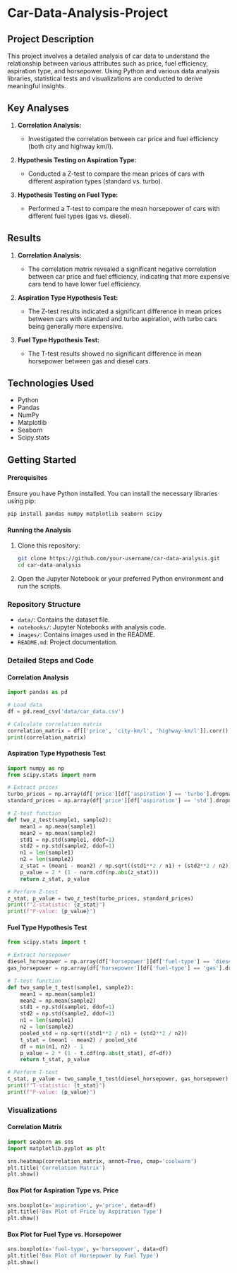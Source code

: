 # Car-Data-Analysis-Project
## Project Description
This project involves a detailed analysis of car data to understand the relationship between various attributes such as price, fuel efficiency, aspiration type, and horsepower. Using Python and various data analysis libraries, statistical tests and visualizations are conducted to derive meaningful insights.

## Key Analyses
1. **Correlation Analysis:**
   - Investigated the correlation between car price and fuel efficiency (both city and highway km/l).

2. **Hypothesis Testing on Aspiration Type:**
   - Conducted a Z-test to compare the mean prices of cars with different aspiration types (standard vs. turbo).

3. **Hypothesis Testing on Fuel Type:**
   - Performed a T-test to compare the mean horsepower of cars with different fuel types (gas vs. diesel).

## Results
1. **Correlation Analysis:**
   - The correlation matrix revealed a significant negative correlation between car price and fuel efficiency, indicating that more expensive cars tend to have lower fuel efficiency.

2. **Aspiration Type Hypothesis Test:**
   - The Z-test results indicated a significant difference in mean prices between cars with standard and turbo aspiration, with turbo cars being generally more expensive.

3. **Fuel Type Hypothesis Test:**
   - The T-test results showed no significant difference in mean horsepower between gas and diesel cars.

## Technologies Used
- Python
- Pandas
- NumPy
- Matplotlib
- Seaborn
- Scipy.stats

## Getting Started

#### Prerequisites
Ensure you have Python installed. You can install the necessary libraries using pip:

```sh
pip install pandas numpy matplotlib seaborn scipy
```

#### Running the Analysis
1. Clone this repository:
   ```sh
   git clone https://github.com/your-username/car-data-analysis.git
   cd car-data-analysis
   ```

2. Open the Jupyter Notebook or your preferred Python environment and run the scripts.

### Repository Structure
- `data/`: Contains the dataset file.
- `notebooks/`: Jupyter Notebooks with analysis code.
- `images/`: Contains images used in the README.
- `README.md`: Project documentation.

### Detailed Steps and Code

#### Correlation Analysis
```python
import pandas as pd

# Load data
df = pd.read_csv('data/car_data.csv')

# Calculate correlation matrix
correlation_matrix = df[['price', 'city-km/l', 'highway-km/l']].corr()
print(correlation_matrix)
```

#### Aspiration Type Hypothesis Test
```python
import numpy as np
from scipy.stats import norm

# Extract prices
turbo_prices = np.array(df['price'][df['aspiration'] == 'turbo'].dropna())
standard_prices = np.array(df['price'][df['aspiration'] == 'std'].dropna())

# Z-test function
def two_z_test(sample1, sample2):
    mean1 = np.mean(sample1)
    mean2 = np.mean(sample2)
    std1 = np.std(sample1, ddof=1)
    std2 = np.std(sample2, ddof=1)
    n1 = len(sample1)
    n2 = len(sample2)
    z_stat = (mean1 - mean2) / np.sqrt((std1**2 / n1) + (std2**2 / n2))
    p_value = 2 * (1 - norm.cdf(np.abs(z_stat)))
    return z_stat, p_value

# Perform Z-test
z_stat, p_value = two_z_test(turbo_prices, standard_prices)
print(f"Z-statistic: {z_stat}")
print(f"P-value: {p_value}")
```

#### Fuel Type Hypothesis Test
```python
from scipy.stats import t

# Extract horsepower
diesel_horsepower = np.array(df['horsepower'][df['fuel-type'] == 'diesel'].dropna())
gas_horsepower = np.array(df['horsepower'][df['fuel-type'] == 'gas'].dropna())

# T-test function
def two_sample_t_test(sample1, sample2):
    mean1 = np.mean(sample1)
    mean2 = np.mean(sample2)
    std1 = np.std(sample1, ddof=1)
    std2 = np.std(sample2, ddof=1)
    n1 = len(sample1)
    n2 = len(sample2)
    pooled_std = np.sqrt((std1**2 / n1) + (std2**2 / n2))
    t_stat = (mean1 - mean2) / pooled_std
    df = min(n1, n2) - 1
    p_value = 2 * (1 - t.cdf(np.abs(t_stat), df=df))
    return t_stat, p_value

# Perform T-test
t_stat, p_value = two_sample_t_test(diesel_horsepower, gas_horsepower)
print(f"T-statistic: {t_stat}")
print(f"P-value: {p_value}")
```

### Visualizations

#### Correlation Matrix
```python
import seaborn as sns
import matplotlib.pyplot as plt

sns.heatmap(correlation_matrix, annot=True, cmap='coolwarm')
plt.title('Correlation Matrix')
plt.show()
```

#### Box Plot for Aspiration Type vs. Price
```python
sns.boxplot(x='aspiration', y='price', data=df)
plt.title('Box Plot of Price by Aspiration Type')
plt.show()
```

#### Box Plot for Fuel Type vs. Horsepower
```python
sns.boxplot(x='fuel-type', y='horsepower', data=df)
plt.title('Box Plot of Horsepower by Fuel Type')
plt.show()
```
